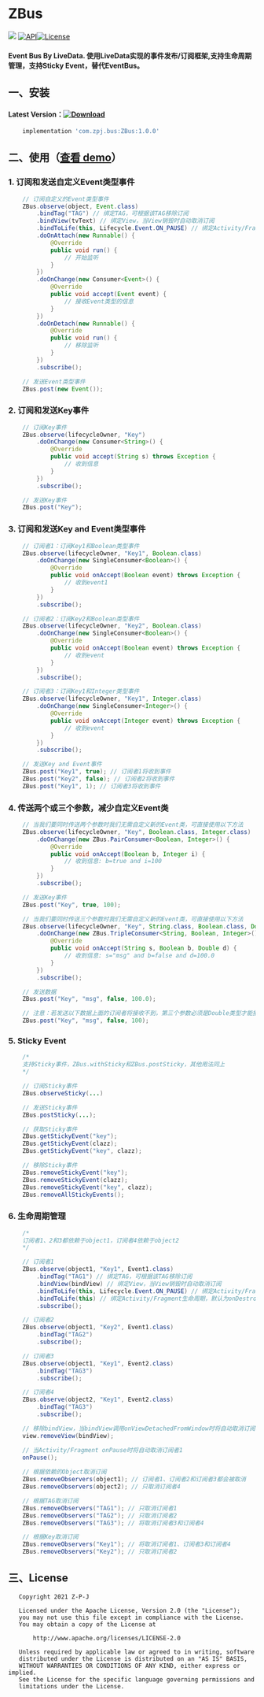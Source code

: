 # ZBus

[![](https://img.shields.io/badge/platform-android-brightgreen.svg)](https://developer.android.com/index.html) [![API](https://img.shields.io/badge/API-19+-blue.svg?style=flat-square)](https://developer.android.com/about/versions/android-4.0.html)[![License](http://img.shields.io/badge/License-Apache%202.0-blue.svg?style=flat-square)](http://www.apache.org/licenses/LICENSE-2.0)

#### Event Bus By LiveData. 使用LiveData实现的事件发布/订阅框架,支持生命周期管理，支持Sticky Event，替代EventBus。

## 一、安装

#### Latest Version：[![Download](https://api.bintray.com/packages/z-p-j/maven/ZBus/images/download.svg?version-1.0.0)](https://bintray.com/z-p-j/maven/ZBus/1.0.0/link)
```groovy
    implementation 'com.zpj.bus:ZBus:1.0.0'

```
## 二、使用（[查看 demo](https://github.com/Z-P-J/ZBus/tree/master/app)）

### 1. 订阅和发送自定义Event类型事件

```java
    // 订阅自定义的Event类型事件
    ZBus.observe(object, Event.class)
        .bindTag("TAG") // 绑定TAG，可根据该TAG移除订阅
        .bindView(tvText) // 绑定View，当View销毁时自动取消订阅
        .bindToLife(this, Lifecycle.Event.ON_PAUSE) // 绑定Activity/Fragment生命周期
        .doOnAttach(new Runnable() {
            @Override
            public void run() {
                // 开始监听
            }
        })
        .doOnChange(new Consumer<Event>() {
            @Override
            public void accept(Event event) {
                // 接收Event类型的信息
            }
        })
        .doOnDetach(new Runnable() {
            @Override
            public void run() {
                // 移除监听
            }
        })
        .subscribe();

    // 发送Event类型事件
    ZBus.post(new Event());
```

### 2. 订阅和发送Key事件

```java
    // 订阅Key事件
    ZBus.observe(lifecycleOwner, "Key")
        .doOnChange(new Consumer<String>() {
            @Override
            public void accept(String s) throws Exception {
                // 收到信息
            }
        })
        .subscribe();

    // 发送Key事件
    ZBus.post("Key");
```

### 3. 订阅和发送Key and Event类型事件

```java
    // 订阅者1：订阅Key1和Boolean类型事件
    ZBus.observe(lifecycleOwner, "Key1", Boolean.class)
        .doOnChange(new SingleConsumer<Boolean>() {
            @Override
            public void onAccept(Boolean event) throws Exception {
                // 收到event1
            }
        })
        .subscribe();

    // 订阅者2：订阅Key2和Boolean类型事件
    ZBus.observe(lifecycleOwner, "Key2", Boolean.class)
        .doOnChange(new SingleConsumer<Boolean>() {
            @Override
            public void onAccept(Boolean event) throws Exception {
                // 收到event
            }
        })
        .subscribe();

    // 订阅者3：订阅Key1和Integer类型事件
    ZBus.observe(lifecycleOwner, "Key1", Integer.class)
        .doOnChange(new SingleConsumer<Integer>() {
            @Override
            public void onAccept(Integer event) throws Exception {
                // 收到event
            }
        })
        .subscribe();

    // 发送Key and Event事件
    ZBus.post("Key1", true); // 订阅者1将收到事件
    ZBus.post("Key2", false); // 订阅者2将收到事件
    ZBus.post("Key1", 1); // 订阅者3将收到事件
```

### 4. 传送两个或三个参数，减少自定义Event类

```java
    // 当我们要同时传送两个参数时我们无需自定义新的Event类，可直接使用以下方法
    ZBus.observe(lifecycleOwner, "Key", Boolean.class, Integer.class)
        .doOnChange(new ZBus.PairConsumer<Boolean, Integer>() {
            @Override
            public void onAccept(Boolean b, Integer i) {
                // 收到信息: b=true and i=100
            }
        })
        .subscribe();

    // 发送Key事件
    ZBus.post("Key", true, 100);

	// 当我们要同时传送三个参数时我们无需自定义新的Event类，可直接使用以下方法
    ZBus.observe(lifecycleOwner, "Key", String.class, Boolean.class, Double.class)
        .doOnChange(new ZBus.TripleConsumer<String, Boolean, Integer>() {
            @Override
            public void onAccept(String s, Boolean b, Double d) {
                // 收到信息: s="msg" and b=false and d=100.0
            }
        })
        .subscribe();

    // 发送数据
    ZBus.post("Key", "msg", false, 100.0);

	// 注意：若发送以下数据上面的订阅者将接收不到，第三个参数必须是Double类型才能接收到
	ZBus.post("Key", "msg", false, 100);
```

### 5. Sticky Event

```java
    /*
    支持Sticky事件，ZBus.withSticky和ZBus.postSticky，其他用法同上
    */

    // 订阅Sticky事件
    ZBus.observeSticky(...)

    // 发送Sticky事件
    ZBus.postSticky(...);

    // 获取Sticky事件
	ZBus.getStickyEvent("key");
	ZBus.getStickyEvent(clazz);
	ZBus.getStickyEvent("key", clazz);

	// 移除Sticky事件
	ZBus.removeStickyEvent("key");
	ZBus.removeStickyEvent(clazz);
	ZBus.removeStickyEvent("key", clazz);
	ZBus.removeAllStickyEvents();
```

### 6. 生命周期管理

```java
    /*
    订阅者1、2和3都依赖于object1，订阅者4依赖于object2
    */

    // 订阅者1
    ZBus.observe(object1, "Key1", Event1.class)
        .bindTag("TAG1") // 绑定TAG，可根据该TAG移除订阅
        .bindView(bindView) // 绑定View，当View销毁时自动取消订阅
        .bindToLife(this, Lifecycle.Event.ON_PAUSE) // 绑定Activity/Fragment的onPause生命周期
        .bindToLife(this) // 绑定Activity/Fragment生命周期，默认为onDestroy时移除取消订阅
        .subscribe();

    // 订阅者2
    ZBus.observe(object1, "Key2", Event1.class)
        .bindTag("TAG2")
        .subscribe();

    // 订阅者3
    ZBus.observe(object1, "Key1", Event2.class)
        .bindTag("TAG3")
        .subscribe();

    // 订阅者4
    ZBus.observe(object2, "Key1", Event2.class)
        .bindTag("TAG3")
        .subscribe();

    // 移除bindView，当bindView调用onViewDetachedFromWindow时将自动取消订阅者1
    view.removeView(bindView); 

    // 当Activity/Fragment onPause时将自动取消订阅者1
    onPause();
	
	// 根据依赖的Object取消订阅
    ZBus.removeObservers(object1); // 订阅者1、订阅者2和订阅者3都会被取消
    ZBus.removeObservers(object2); // 只取消订阅者4

	// 根据TAG取消订阅
    ZBus.removeObservers("TAG1"); // 只取消订阅者1
    ZBus.removeObservers("TAG2"); // 只取消订阅者2
    ZBus.removeObservers("TAG3"); // 将取消订阅者3和订阅者4

	// 根据Key取消订阅
	ZBus.removeObservers("Key1"); // 将取消订阅者1、订阅者3和订阅者4
    ZBus.removeObservers("Key2"); // 只取消订阅者2
```

## 三、License

```
   Copyright 2021 Z-P-J

   Licensed under the Apache License, Version 2.0 (the "License");
   you may not use this file except in compliance with the License.
   You may obtain a copy of the License at

       http://www.apache.org/licenses/LICENSE-2.0

   Unless required by applicable law or agreed to in writing, software
   distributed under the License is distributed on an "AS IS" BASIS,
   WITHOUT WARRANTIES OR CONDITIONS OF ANY KIND, either express or implied.
   See the License for the specific language governing permissions and
   limitations under the License.
```
